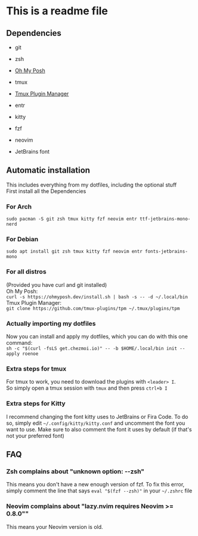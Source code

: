 # This is a readme file

## Dependencies
* git
* zsh
* [Oh My Posh](https://ohmyposh.dev/docs/installation/linux)

* tmux
* [Tmux Plugin Manager](https://github.com/tmux-plugins/tpm)
* entr
* kitty
* fzf
* neovim
* JetBrains font

## Automatic installation
This includes everything from my dotfiles, including the optional stuff\
First install all the Dependencies

### For Arch
`sudo pacman -S git zsh tmux kitty fzf neovim entr ttf-jetbrains-mono-nerd`

### For Debian
`sudo apt install git zsh tmux kitty fzf neovim entr fonts-jetbrains-mono`

### For all distros
(Provided you have curl and git installed)\
Oh My Posh:\
`curl -s https://ohmyposh.dev/install.sh | bash -s -- -d ~/.local/bin`\
Tmux Plugin Manager:\
`git clone https://github.com/tmux-plugins/tpm ~/.tmux/plugins/tpm`

### Actually importing my dotfiles
Now you can install and apply my dotfiles, which you can do with this one command:\
`sh -c "$(curl -fsLS get.chezmoi.io)" -- -b $HOME/.local/bin init --apply roenoe`

### Extra steps for tmux
For tmux to work, you need to download the plugins with `<leader> I`.\
So simply open a tmux session with `tmux` and then press `ctrl+b I`

### Extra steps for Kitty
I recommend changing the font kitty uses to JetBrains or Fira Code. To do so, simply edit `~/.config/kitty/kitty.conf` and uncomment the font you want to use. Make sure to also comment the font it uses by default (if that's not your preferred font)

## FAQ
### Zsh complains about "unknown option: --zsh"
This means you don't have a new enough version of fzf. To fix this error, simply comment the line that says `eval "$(fzf --zsh)"` in your `~/.zshrc` file

### Neovim complains about "lazy.nvim requires Neovim >= 0.8.0""
This means your Neovim version is old.
